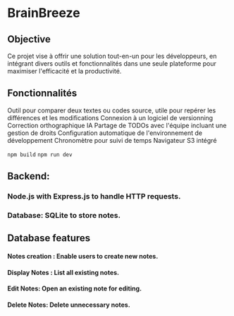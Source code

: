 # BrainBreeze

## Objective
Ce projet vise à offrir une solution tout-en-un pour les développeurs, en intégrant divers outils et fonctionnalités dans une seule plateforme pour maximiser l'efficacité et la productivité.

## Fonctionnalités 
 Outil pour comparer deux textes ou codes source, utile pour repérer les différences et les modifications
Connexion à un logiciel de versionning  
Correction orthographique IA
Partage de TODOs avec l'équipe incluant une gestion de droits
Configuration automatique de l'environnement de développement
Chronomètre pour suivi de temps
Navigateur S3 intégré

`npm build`
`npm run dev`


## Backend: 
### Node.js with Express.js to handle HTTP requests.
### Database: SQLite to store notes.

## Database features
#### Notes creation : Enable users to create new notes.
#### Display Notes : List all existing notes.
#### Edit Notes: Open an existing note for editing.
#### Delete Notes: Delete unnecessary notes.


